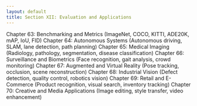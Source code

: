 ```yaml
---
layout: default
title: Section XII: Evaluation and Applications
---
```


Chapter 63: Benchmarking and Metrics
(ImageNet, COCO, KITTI, ADE20K, mAP, IoU, FID)
Chapter 64: Autonomous Systems
(Autonomous driving, SLAM, lane detection, path planning)
Chapter 65: Medical Imaging
(Radiology, pathology, segmentation, disease classification)
Chapter 66: Surveillance and Biometrics
(Face recognition, gait analysis, crowd monitoring)
Chapter 67: Augmented and Virtual Reality
(Pose tracking, occlusion, scene reconstruction)
Chapter 68: Industrial Vision
(Defect detection, quality control, robotics vision)
Chapter 69: Retail and E-Commerce
(Product recognition, visual search, inventory tracking)
Chapter 70: Creative and Media Applications
(Image editing, style transfer, video enhancement)

